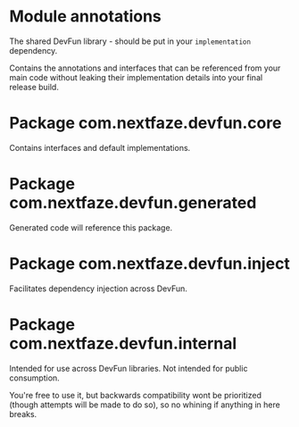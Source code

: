 # Module annotations
The shared DevFun library - should be put in your `implementation` dependency.

Contains the annotations and interfaces that can be referenced from your main code without leaking their implementation
details into your final release build.

# Package com.nextfaze.devfun.core
Contains interfaces and default implementations.

# Package com.nextfaze.devfun.generated
Generated code will reference this package.

# Package com.nextfaze.devfun.inject
Facilitates dependency injection across DevFun.

# Package com.nextfaze.devfun.internal
Intended for use across DevFun libraries. Not intended for public consumption.

You're free to use it, but backwards compatibility wont be prioritized (though attempts will be made to do so), so no whining if anything in here breaks.
